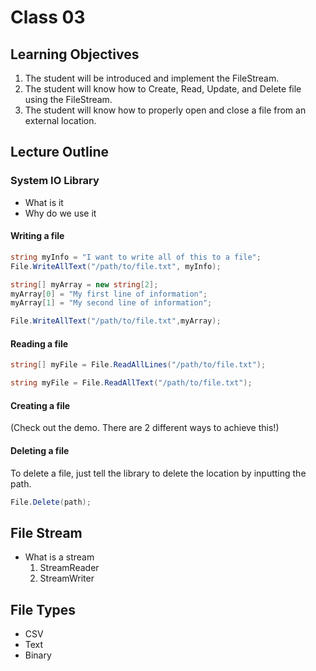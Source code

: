 # Class 03

## Learning Objectives
1. The student will be introduced and implement the FileStream.
2. The student will know how to Create, Read, Update, and Delete file using the FileStream.
3. The student will know how to properly open and close a file from an external location.

## Lecture Outline

### System IO Library
 - What is it
 - Why do we use it

#### Writing a file

```csharp
string myInfo = "I want to write all of this to a file";
File.WriteAllText("/path/to/file.txt", myInfo);
```

```csharp
string[] myArray = new string[2];
myArray[0] = "My first line of information";
myArray[1] = "My second line of information";

File.WriteAllText("/path/to/file.txt",myArray);
```

#### Reading a file

 ```csharp
string[] myFile = File.ReadAllLines("/path/to/file.txt");
```

```csharp
string myFile = File.ReadAllText("/path/to/file.txt");
```

#### Creating a file
(Check out the demo. There are 2 different ways to achieve this!)

#### Deleting a file

To delete a file, just tell the library to delete the location by inputting the path. 

```csharp
File.Delete(path);
```

## File Stream
 - What is a stream
	1. StreamReader
	2. StreamWriter

## File Types
- CSV
- Text
- Binary
